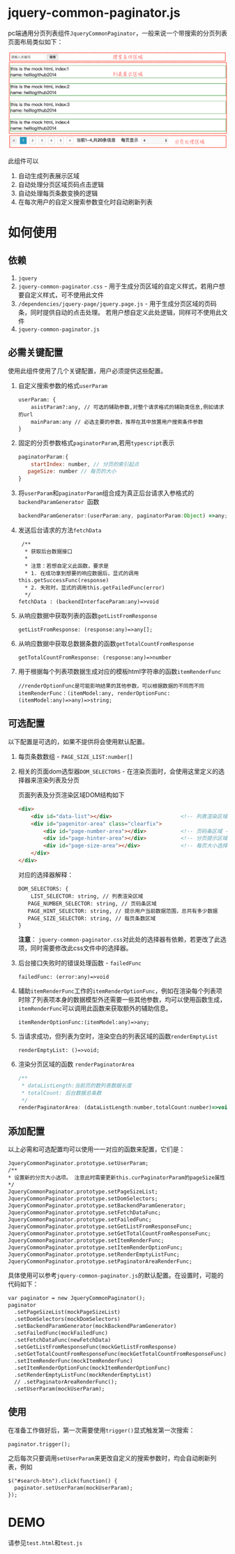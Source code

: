 # jquery-common-paginator.js
pc端通用分页列表组件`JqueryCommonPaginator`，一般来说一个带搜索的分页列表页面布局类似如下：

![image](http://github.com/hellogithub2014/jquery-common-paginator.js/raw/master/images/paginator-for-present.png)


此组件可以

1. 自动生成列表展示区域
2. 自动处理分页区域页码点击逻辑
3. 自动处理每页条数变换的逻辑
4. 在每次用户的自定义搜索参数变化时自动刷新列表

# 如何使用

## 依赖
1. `jquery`
2. `jquery-common-paginator.css` - 用于生成分页区域的自定义样式，若用户想要自定义样式，可不使用此文件
3. `/dependencies/jquery-page/jquery.page.js` - 用于生成分页区域的页码条，同时提供自动的点击处理。 若用户想自定义此处逻辑，同样可不使用此文件
4. `jquery-common-paginator.js`
	
## 必需关键配置
使用此组件使用了几个关键配置，用户必须提供这些配置。
1. 自定义搜索参数的格式`userParam`

	```
	userParam: {
		asistParam?:any, // 可选的辅助参数,对整个请求格式的辅助类信息,例如请求的url 
		mainParam:any // 必选主要的参数，推荐在其中放置用户搜索条件参数
	}
	```
	
2. 固定的分页参数格式`paginatorParam`,若用`typescript`表示
	```js
	paginatorParam:{
		startIndex: number, // 分页的索引起点
	   pageSize: number // 每页的大小
	}
	```
	
3. 将`userParam`和`paginatorParam`组合成为真正后台请求入参格式的`backendParamGenerator
`函数

	```js
	backendParamGenerator:(userParam:any, paginatorParam:Object) =>any;
	```
4. 发送后台请求的方法`fetchData`
	
	```
	 /**
	  * 获取后台数据接口
	  *
	  * 注意：若想自定义此函数，要求是
	  * 1. 在成功拿到想要的响应数据后，显式的调用this.getSuccessFunc(response)
	  * 2. 失败时，显式的调用this.getFailedFunc(error)
	  */
	fetchData : (backendInterfaceParam:any)=>void
	```
	
5. 从响应数据中获取列表的函数`getListFromResponse`
			
	```
	getListFromResponse: (response:any)=>any[];
	```

6. 从响应数据中获取总数据条数的函数`getTotalCountFromResponse`
	
	```
	getTotalCountFromResponse: (response:any)=>number
	```
7. 用于根据每个列表项数据生成对应的模板html字符串的函数`itemRenderFunc`
	
	```
	//renderOptionFunc是可能影响结果的其他参数，可以根据数据的不同而不同
	itemRenderFunc：(itemModel:any, renderOptionFunc:(itemModel:any)=>any)=>string;
	```

## 可选配置

以下配置是可选的，如果不提供将会使用默认配置。

1. 每页条数数组 - `PAGE_SIZE_LIST:number[]`
2. 相关的页面dom选型器`DOM_SELECTORS` - 在渲染页面时，会使用这里定义的选择器来渲染列表及分页
	
	页面列表及分页渲染区域DOM结构如下
	
	```html
    <div>
        <div id="data-list"></div>                      <!-- 列表渲染区域 -->
        <div id="pagenitor-area" class="clearfix">      
            <div id="page-number-area"></div>           <!-- 页码条区域 -->
            <div id="page-hinter-area"></div>           <!-- 分页提示区域 -->
            <div id="page-size-area"></div>             <!-- 每页大小选择区域 -->
        </div>
    </div>
	```
	
	对应的选择器解释：
	
	```
	DOM_SELECTORS: {
		LIST_SELECTOR: string, // 列表渲染区域
	   PAGE_NUMBER_SELECTOR: string, // 页码条区域
	   PAGE_HINT_SELECTOR: string, // 提示用户当前数据范围，总共有多少数据
	   PAGE_SIZE_SELECTOR: string, // 每页条数区域
	}
	```
	
	**注意**： `jquery-common-paginator.css`对此处的选择器有依赖，若更改了此选项，同时需要修改此css文件中的选择器。
	
3. 后台接口失败时的错误处理函数 - `failedFunc`

	```
	failedFunc: (error:any)=>void
	```

4. 辅助`itemRenderFunc`工作的`itemRenderOptionFunc`，例如在渲染每个列表项时除了列表项本身的数据模型外还需要一些其他参数，均可以使用函数生成，`itemRenderFunc`可以调用此函数来获取额外的辅助信息。
	 
	```
	itemRenderOptionFunc:(itemModel:any)=>any;
	```

5. 当请求成功，但列表为空时，渲染空白的列表区域的函数`renderEmptyList`
	
	```
	renderEmptyList: ()=>void;
	```

6. 渲染分页区域的函数 `renderPaginatorArea`

	```js
	/**
	 * dataListLength:当前页的数列表数据长度
	 * totalCount: 后台数据总条数
	 */
	renderPaginatorArea: (dataListLength:number,totalCount:number)=>void;
	```

## 添加配置
以上必需和可选配置均可以使用一一对应的函数来配置，它们是：

```
JqueryCommonPaginator.prototype.setUserParam;
/**
* 设置新的分页大小选项。 注意此时需要更新this.curPaginatorParam的pageSize属性
*/
JqueryCommonPaginator.prototype.setPageSizeList;
JqueryCommonPaginator.prototype.setDomSelectors;
JqueryCommonPaginator.prototype.setBackendParamGenerator;
JqueryCommonPaginator.prototype.setFetchDataFunc;
JqueryCommonPaginator.prototype.setFailedFunc;
JqueryCommonPaginator.prototype.setGetListFromResponseFunc;
JqueryCommonPaginator.prototype.setGetTotalCountFromResponseFunc;
JqueryCommonPaginator.prototype.setItemRenderFunc;
JqueryCommonPaginator.prototype.setItemRenderOptionFunc;
JqueryCommonPaginator.prototype.setRenderEmptyListFunc;
JqueryCommonPaginator.prototype.setPaginatorAreaRenderFunc;
```

具体使用可以参考`jquery-common-paginator.js`的默认配置。在设置时，可能的代码如下：

```
var paginator = new JqueryCommonPaginator();
paginator
  .setPageSizeList(mockPageSizeList)
  .setDomSelectors(mockDomSelectors)
  .setBackendParamGenerator(mockBackendParamGenerator)
  .setFailedFunc(mockFailedFunc)
  .setFetchDataFunc(newFetchData)
  .setGetListFromResponseFunc(mockGetListFromResponse)
  .setGetTotalCountFromResponseFunc(mockGetTotalCountFromResponseFunc)
  .setItemRenderFunc(mockItemRenderFunc)
  .setItemRenderOptionFunc(mockItemRenderOptionFunc)
  .setRenderEmptyListFunc(mockRenderEmptyList)
  // .setPaginatorAreaRenderFunc();
  .setUserParam(mockUserParam);
```

## 使用
在准备工作做好后，第一次需要使用`trigger()`显式触发第一次搜索：

```
paginator.trigger();
```

之后每次只要调用`setUserParam`来更改自定义的搜索参数时，均会自动刷新列表，例如

```
$("#search-btn").click(function() {
  paginator.setUserParam(mockUserParam);
});
```

# DEMO
请参见`test.html`和`test.js`

